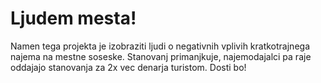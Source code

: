# Ljudem mesta!

Namen tega projekta je izobraziti ljudi o negativnih vplivih kratkotrajnega najema na mestne soseske.
Stanovanj primanjkuje, najemodajalci pa raje oddajajo stanovanja za 2x vec denarja turistom.
Dosti bo!
